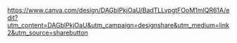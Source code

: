 https://www.canva.com/design/DAGblPkjOaU/BadTLLvpgtFOoM1mlQR61A/edit?utm_content=DAGblPkjOaU&utm_campaign=designshare&utm_medium=link2&utm_source=sharebutton
